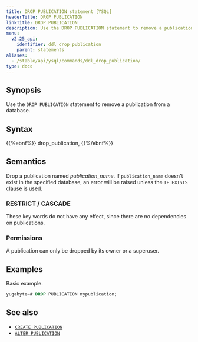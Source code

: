 ```yaml
---
title: DROP PUBLICATION statement [YSQL]
headerTitle: DROP PUBLICATION
linkTitle: DROP PUBLICATION
description: Use the DROP PUBLICATION statement to remove a publication from a database.
menu:
  v2.25_api:
    identifier: ddl_drop_publication
    parent: statements
aliases:
  - /stable/api/ysql/commands/ddl_drop_publication/
type: docs
---
```


## Synopsis

Use the `DROP PUBLICATION` statement to remove a publication from a database.

## Syntax

{{%ebnf%}}
  drop_publication,
{{%/ebnf%}}

## Semantics

Drop a publication named *publication_name*. If `publication_name` doesn't exist in the specified database, an error will be raised unless the `IF EXISTS` clause is used.

### RESTRICT / CASCADE

These key words do not have any effect, since there are no dependencies on publications.

### Permissions

A publication can only be dropped by its owner or a superuser.

## Examples

Basic example.

```sql
yugabyte=# DROP PUBLICATION mypublication;
```

## See also

- [`CREATE PUBLICATION`](../ddl_create_publication)
- [`ALTER PUBLICATION`](../ddl_alter_publication)
